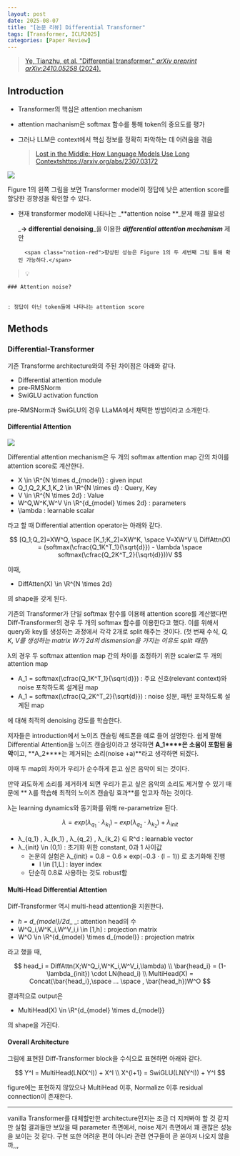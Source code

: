 ```yaml
---
layout: post
date: 2025-08-07
title: "[논문 리뷰] Differential Transformer"
tags: [Transformer, ICLR2025]
categories: [Paper Review]
---
```


> [Ye, Tianzhu, et al. "Differential transformer." ](https://arxiv.org/abs/2410.05258)[_arXiv preprint arXiv:2410.05258_](https://arxiv.org/abs/2410.05258)[ (2024).](https://arxiv.org/abs/2410.05258)



## Introduction

- Transformer의 핵심은 attention mechanism
- attention machanism은 softmax 함수를 통해 token의 중요도를 평가
- 그러나 LLM은 context에서 핵심 정보를 정확히 파악하는 데 어려움을 겪음

	> [Lost in the Middle: How Language Models Use Long Contextshttps://arxiv.org/abs/2307.03172](https://arxiv.org/abs/2307.03172)


![](https://prod-files-secure.s3.us-west-2.amazonaws.com/542b861c-36a8-4051-84e5-8804b6728dba/9083ea56-691a-4752-ae26-47f403431ac8/image.png?X-Amz-Algorithm=AWS4-HMAC-SHA256&X-Amz-Content-Sha256=UNSIGNED-PAYLOAD&X-Amz-Credential=ASIAZI2LB4664CVO7KEG%2F20250816%2Fus-west-2%2Fs3%2Faws4_request&X-Amz-Date=20250816T022735Z&X-Amz-Expires=3600&X-Amz-Security-Token=IQoJb3JpZ2luX2VjECIaCXVzLXdlc3QtMiJGMEQCIEIRY9DJmBnrwMwvbnUZCEO1g6ACzNCml8dpZpcUte%2F%2FAiBgfu%2F9tK31XEAbhCjR7fiKaMZ9%2BeHTH5JMa49DqMIBpCr%2FAwhrEAAaDDYzNzQyMzE4MzgwNSIMloqADFCcX8QolRGNKtwDJnhNHPggX1yaLdHZwhBwrW5lYkfsM8vHoWCEJGvxtaypmx00lzqCZsX9UhqYUGWIN4HKGZef8c%2BJpcJEn9JZPWzRUYXQK0AAHI8hEvhKyrk215oSMWqrXyFRkS723gJLs2qb5prtQDD6bRX409OYqs98W7wBu2PE62%2BkfmGfPUVAhHjbxBmUQaX0bjy24aXOsPCvCqXBa%2FIwL7ctvW8h1NjTb1hIQDO%2BH9eaXuMxPQs9CRa7PlRGcy63aUx2ybQi9R64aBrvVl9YvN9d4f%2BHjtO9%2F%2BXYVa670x2xNiovVBjjAvalzVpT2ZlXp1QfL42rKxNw9MHZvBC6uYhpAZOfaIpzDZ8%2Fj3e%2B2NZ10b6W8xUknwPAP7iiv%2B0f3AeSU9Rdl9MKMmZA0VQt5UVyNItw2DWtPizG9mn%2B5EhPaV2oqDFjqTxL4ZrcO%2F%2BZt4j2tX8V3NdguIdA6UsDitZvRRd%2FEm1jD%2BzzMAtuYyqTzlFQjoAxrthv0XnLDB4r21eg2ihAG5FCT4AkcLYbT0wrSnTAJ63q8k13eB6Yz6a8FqFRvfSbkRE%2FwCNvVT4vs8fSSBVN2WYFSLBv1MfWNKU6s5I%2B%2FWVXSlkTWYXTR%2FIg9QdYIwR%2BQRR3D7yOTRkKAtgwpsn%2FxAY6pgHDQKj%2BGdIJHu3qRTUHw%2F69%2Fyb0%2BhkU5SrAD4c6HJG6B7Z%2B24tohNHNt3Cq0y3mBHIdcoYHgM7mtBA0LfDUFTH35qy8w1r80aFEmJACV7YFaDHwRSRO8d4y%2BwMz8oo%2BqaVqyeNk8o0qrHOvt8KPdIgC12o%2F36AWn5GhWLwPIXJ8%2F86hmIl%2ByzlHOoIvgEVmJVog6zWc2JPS%2FNtcOJozi8SoYZp1topc&X-Amz-Signature=b5fc5cf25e36e0953a754acd30b36838ad99c2824d17882c4e126b6ed771e611&X-Amz-SignedHeaders=host&x-amz-checksum-mode=ENABLED&x-id=GetObject)


Figure 1의 왼쪽 그림을 보면 Transformer model이 정답에 낮은 attention score를 할당한 경향성을 확인할 수 있다.

- 현재 transformer model에 나타나는 _**attention noise **_문제 해결 필요성

	_**→ differential denoising**_을 이용한 _**differential attention mechanism**_ 제안


		<span class="notion-red">향상된 성능은 Figure 1의 두 세번째 그림 통해 확인 가능하다.</span>


> 💡 


	### Attention noise?


	: 정답이 아닌 token들에 나타나는 attention score



## Methods



### Differential-Transformer


기존 Transforme architecture와의 주된 차이점은 아래와 같다.

- Differential attention module
- pre-RMSNorm
- SwiGLU activation function

pre-RMSNorm과 SwiGLU의 경우 LLaMA에서 채택한 방법이라고 소개한다.



#### Differential Attention


![](https://prod-files-secure.s3.us-west-2.amazonaws.com/542b861c-36a8-4051-84e5-8804b6728dba/116d70b2-1963-4810-9167-f4c7d8a06e8f/image.png?X-Amz-Algorithm=AWS4-HMAC-SHA256&X-Amz-Content-Sha256=UNSIGNED-PAYLOAD&X-Amz-Credential=ASIAZI2LB4664CVO7KEG%2F20250816%2Fus-west-2%2Fs3%2Faws4_request&X-Amz-Date=20250816T022735Z&X-Amz-Expires=3600&X-Amz-Security-Token=IQoJb3JpZ2luX2VjECIaCXVzLXdlc3QtMiJGMEQCIEIRY9DJmBnrwMwvbnUZCEO1g6ACzNCml8dpZpcUte%2F%2FAiBgfu%2F9tK31XEAbhCjR7fiKaMZ9%2BeHTH5JMa49DqMIBpCr%2FAwhrEAAaDDYzNzQyMzE4MzgwNSIMloqADFCcX8QolRGNKtwDJnhNHPggX1yaLdHZwhBwrW5lYkfsM8vHoWCEJGvxtaypmx00lzqCZsX9UhqYUGWIN4HKGZef8c%2BJpcJEn9JZPWzRUYXQK0AAHI8hEvhKyrk215oSMWqrXyFRkS723gJLs2qb5prtQDD6bRX409OYqs98W7wBu2PE62%2BkfmGfPUVAhHjbxBmUQaX0bjy24aXOsPCvCqXBa%2FIwL7ctvW8h1NjTb1hIQDO%2BH9eaXuMxPQs9CRa7PlRGcy63aUx2ybQi9R64aBrvVl9YvN9d4f%2BHjtO9%2F%2BXYVa670x2xNiovVBjjAvalzVpT2ZlXp1QfL42rKxNw9MHZvBC6uYhpAZOfaIpzDZ8%2Fj3e%2B2NZ10b6W8xUknwPAP7iiv%2B0f3AeSU9Rdl9MKMmZA0VQt5UVyNItw2DWtPizG9mn%2B5EhPaV2oqDFjqTxL4ZrcO%2F%2BZt4j2tX8V3NdguIdA6UsDitZvRRd%2FEm1jD%2BzzMAtuYyqTzlFQjoAxrthv0XnLDB4r21eg2ihAG5FCT4AkcLYbT0wrSnTAJ63q8k13eB6Yz6a8FqFRvfSbkRE%2FwCNvVT4vs8fSSBVN2WYFSLBv1MfWNKU6s5I%2B%2FWVXSlkTWYXTR%2FIg9QdYIwR%2BQRR3D7yOTRkKAtgwpsn%2FxAY6pgHDQKj%2BGdIJHu3qRTUHw%2F69%2Fyb0%2BhkU5SrAD4c6HJG6B7Z%2B24tohNHNt3Cq0y3mBHIdcoYHgM7mtBA0LfDUFTH35qy8w1r80aFEmJACV7YFaDHwRSRO8d4y%2BwMz8oo%2BqaVqyeNk8o0qrHOvt8KPdIgC12o%2F36AWn5GhWLwPIXJ8%2F86hmIl%2ByzlHOoIvgEVmJVog6zWc2JPS%2FNtcOJozi8SoYZp1topc&X-Amz-Signature=f5aa3686b1cb18ddf937f6f35796e3c155d28d5f3b64273f8a442fb6379d4eea&X-Amz-SignedHeaders=host&x-amz-checksum-mode=ENABLED&x-id=GetObject)


Differential attention mechanism은 두 개의 softmax attention map 간의 차이를 attention score로 계산한다.

- X \in \R^{N \times d\_{model}} : given input
- Q\_1,Q\_2,K\_1,K\_2 \in \R^{N \times d} : Query, Key
- V \in \R^{N \times 2d} : Value
- W^Q,W^K,W^V \in \R^{d\_{model} \times 2d} : parameters
- \lambda : learnable scalar

라고 할 때 Differential attention operator는 아래와 같다.


$$
[Q_1;Q_2]=XW^Q, \space [K_1;K_2]=XW^K, \space V=XW^V \\
DiffAttn(X) = (softmax(\cfrac{Q_1K^T_1}{\sqrt{d}}) - \lambda \space softmax(\cfrac{Q_2K^T_2}{\sqrt{d}}))V
$$


이때,

- DiffAtten(X) \in \R^{N \times 2d}

의 shape을 갖게 된다.


기존의 Transformer가 단일 softmax 함수를 이용해 attention score를 계산했다면 Diff-Transformer의 경우 두 개의 softmax 함수를 이용한다고 했다. 이를 위해서 query와 key를 생성하는 과정에서 각각 2개로 split 해주는 것이다. <span class="notion-red">(첫 번째 수식, </span><span class="notion-red">_Q, K, V를 생성하는 matrix W가 2d의 dismension을 가지는 이유도 split 때문_</span><span class="notion-red">)</span>


 λ의 경우 두 softmax attention map 간의 차이를 조정하기 위한 scaler로 두 개의 attention map

- A\_1 = softmax(\cfrac{Q\_1K^T\_1}{\sqrt{d}}) : 주요 신호(relevant context)와 noise 포착하도록 설계된 map
- A\_1 = softmax(\cfrac{Q\_2K^T\_2}{\sqrt{d}}) : noise 성분, 패턴 포착하도록 설계된 map 

에 대해 최적의 denoising 강도를 학습한다.


저자들은 introduction에서 노이즈 캔슬링 헤드폰을 예로 들어 설명한다. 쉽게 말해 Differential Attention을 노이즈 캔슬링이라고 생각하면 **A\_1****은 소음이 포함된 음악**이고, **A\_2****는 제거되는 소리(noise +a)**라고 생각하면 되겠다. 


이때 두 map의 차이가 우리가 순수하게 듣고 싶은 음악이 되는 것이다. 


만약 과도하게 소리를 제거하게 되면 우리가 듣고 싶은 음악의 소리도 제거할 수 있기 때문에 ** λ를 학습해 최적의 노이즈 캔슬링 효과**를 얻고자 하는 것이다.


λ는 learning dynamics와 동기화를 위해 re-parametrize 된다.


$$
\lambda = exp(\lambda_{q_1} \cdot \lambda_{k_1}) - exp(\lambda_{q_2} \cdot \lambda_{k_2}) + \lambda_{init}
$$

- λ\_{q\_1} , λ\_{k\_1} , λ\_{q\_2} , λ\_{k\_2} ∈ R^d : learnable vector
- λ\_{init} \in (0,1) : 초기화 위한 constant, 0과 1 사이값
	- 논문의 실험은 λ\_{init} = 0.8 − 0.6 × exp(−0.3 · (l − 1)) 로 초기화해 진행
		- l \in [1,L] : layer index
	- 단순히 0.8로 사용하는 것도 robust함


#### **Multi-Head Differential Attention**


Diff-Transformer 역시 multi-head attention을 지원한다.

- _h = d\_{model}/2d__ _: attention head의 수
- W^Q\_i,W^K\_i,W^V\_i,i \in [1,h] : projection matrix
- W^O \in \R^{d\_{model} \times d\_{model}} : projection matrix

라고 했을 때,


$$
head_i = DiffAttn(X;W^Q_i,W^K_i,W^V_i,\lambda) \\
\bar{head_i} = (1-\lambda_{init}) \cdot LN(head_i) \\
MultiHead(X) = Concat(\bar{head_i},\space ... \space , \bar{head_h})W^O
$$


결과적으로 output은

- MultiHead(X) \in \R^{d\_{model} \times d\_{model}}

의 shape을 가진다.



#### Overall Architecture


그림에 표현된 Diff-Transformer block을 수식으로 표현하면 아래와 같다.


$$
Y^l = MultiHead(LN(X^l)) + X^l \\
X^{l+1} = SwiGLU(LN(Y^l)) + Y^l
$$


figure에는 표현하지 않았으나 MultiHead 이후, Normalize 이후 residual connection이 존재한다.


---


vanilla Transformer를 대체할만한 architecture인지는 조금 더 지켜봐야 할 것 같지만 실험 결과들만 보았을 때 parameter 측면에서, noise 제거 측면에서 꽤 괜찮은 성능을 보이는 것 같다. 구현 또한 어려운 편이 아니라 관련 연구들이 곧 쏟아져 나오지 않을까,,,

